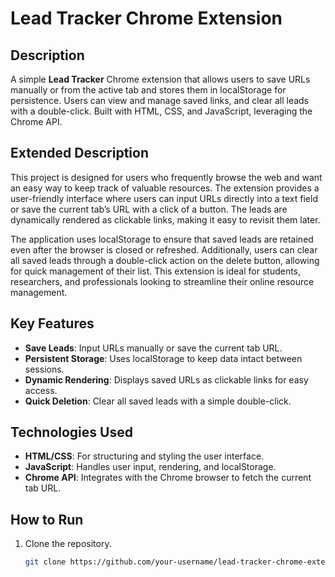 # Lead Tracker Chrome Extension

## Description
A simple **Lead Tracker** Chrome extension that allows users to save URLs manually or from the active tab and stores them in localStorage for persistence. Users can view and manage saved links, and clear all leads with a double-click. Built with HTML, CSS, and JavaScript, leveraging the Chrome API.

## Extended Description
This project is designed for users who frequently browse the web and want an easy way to keep track of valuable resources. The extension provides a user-friendly interface where users can input URLs directly into a text field or save the current tab’s URL with a click of a button. The leads are dynamically rendered as clickable links, making it easy to revisit them later.

The application uses localStorage to ensure that saved leads are retained even after the browser is closed or refreshed. Additionally, users can clear all saved leads through a double-click action on the delete button, allowing for quick management of their list. This extension is ideal for students, researchers, and professionals looking to streamline their online resource management.

## Key Features
- **Save Leads**: Input URLs manually or save the current tab URL.
- **Persistent Storage**: Uses localStorage to keep data intact between sessions.
- **Dynamic Rendering**: Displays saved URLs as clickable links for easy access.
- **Quick Deletion**: Clear all saved leads with a simple double-click.

## Technologies Used
- **HTML/CSS**: For structuring and styling the user interface.
- **JavaScript**: Handles user input, rendering, and localStorage.
- **Chrome API**: Integrates with the Chrome browser to fetch the current tab URL.

## How to Run
1. Clone the repository.
   ```bash
   git clone https://github.com/your-username/lead-tracker-chrome-extension.git
